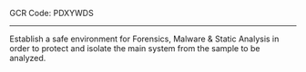 GCR Code: PDXYWDS

---

Establish a safe environment for Forensics, Malware & Static Analysis in order to protect and isolate the main system from the sample to be analyzed.

